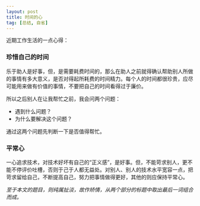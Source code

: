 ```yaml
---
layout: post
title: 时间的心
tag: [总结, 自省]
---
```


近期工作生活的一点心得：

### 珍惜自己的时间

乐于助人是好事，但，是需要耗费时间的，那么在助人之前就得确认帮助别人所做的事情有多大意义，是否对得起所耗费的时间精力。每个人的时间都很珍贵，应尽可能用来做有价值的事情，不要把自己的时间看得过于廉价。

所以之后别人在让我帮忙之前，我会问两个问题：

- 遇到什么问题？
- 为什么要解决这个问题？

通过这两个问题先判断一下是否值得帮忙。

### 平常心

一心追求技术，对技术好坏有自己的“正义感”，是好事。但，不能苛求别人，更不能不停评价吐槽，否则于己于人都无益处。对别人、别人的技术水平宽容一点，把苛求留给自己，不断提高自己，努力把事情做得更好，其他的则应保持平常心。


*至于本文的题目，则纯属扯淡，故作矫情，从两个部分的标题中取出最后一词组合而成。*
